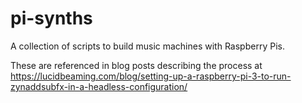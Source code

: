 # pi-synths
A collection of scripts to build music machines with Raspberry Pis.

These are referenced in blog posts describing the process at https://lucidbeaming.com/blog/setting-up-a-raspberry-pi-3-to-run-zynaddsubfx-in-a-headless-configuration/
